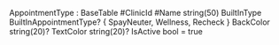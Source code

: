 AppointmentType : BaseTable
#ClinicId
#Name string(50)
BuiltInType BuiltInAppointmentType? { SpayNeuter, Wellness, Recheck }
BackColor string(20)?
TextColor string(20)?
IsActive bool = true

